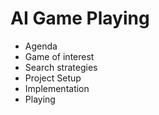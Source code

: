 # AI Game Playing

- Agenda
 - Game of interest
 - Search strategies
 - Project Setup
 - Implementation
 - Playing